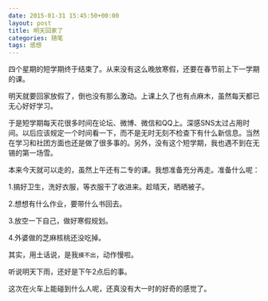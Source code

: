 ```yaml
---
date: 2015-01-31 15:45:50+00:00
layout: post
title: 明天回家了
categories: 随笔
tags: 感想
---
```


四个星期的短学期终于结束了。从来没有这么晚放寒假，还要在春节前上下一学期的课。

明天就要回家放假了，倒也没有那么激动。上课上久了也有点麻木，虽然每天都已无心好好学习。

于是短学期每天花很多时间在论坛、微博、微信和QQ上。深感SNS太过占用时间。以后应该规定一个时间看一下，而不是无时无刻不检查下有什么新信息。当然在学习和社团方面也还是做了很多事的。另外，没有这个短学期，我也遇不到在无锡的第一场雪。

本来今天就可以走的，虽然上午还有二专的课。我想准备充分再走。准备什么呢：

1.搞好卫生，洗好衣服，等衣服干了收进来。趁晴天，晒晒被子。

2.想想有什么作业，要带什么书回去。

3.放空一下自己，做好寒假规划。

4.外婆做的芝麻核桃还没吃掉。

其实，用土话说，是我`摸不出`，动作慢啦。

听说明天下雨，还好是下午2点后的事。

这次在火车上能碰到什么人呢，还真没有大一时的好奇的感觉了。